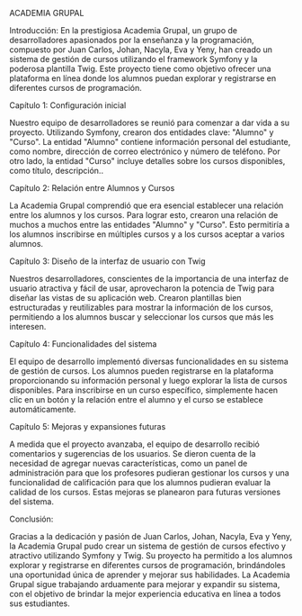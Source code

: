 ACADEMIA GRUPAL

Introducción:
En la prestigiosa Academia Grupal, un grupo de desarrolladores apasionados por la enseñanza y la programación, compuesto por Juan Carlos, Johan, Nacyla, Eva y Yeny, han creado un sistema de gestión de cursos utilizando el framework Symfony y la poderosa plantilla Twig. Este proyecto tiene como objetivo ofrecer una plataforma en línea donde los alumnos puedan explorar y registrarse en diferentes cursos de programación.

Capítulo 1: Configuración inicial

Nuestro equipo de desarrolladores se reunió para comenzar a dar vida a su proyecto. Utilizando Symfony, crearon dos entidades clave: "Alumno" y "Curso". La entidad "Alumno" contiene información personal del estudiante, como nombre, dirección de correo electrónico y número de teléfono. Por otro lado, la entidad "Curso" incluye detalles sobre los cursos disponibles, como título, descripción..

Capítulo 2: Relación entre Alumnos y Cursos

La Academia Grupal comprendió que era esencial establecer una relación entre los alumnos y los cursos. Para lograr esto, crearon una relación de muchos a muchos entre las entidades "Alumno" y "Curso". Esto permitiría a los alumnos inscribirse en múltiples cursos y a los cursos aceptar a varios alumnos.

Capítulo 3: Diseño de la interfaz de usuario con Twig

Nuestros desarrolladores, conscientes de la importancia de una interfaz de usuario atractiva y fácil de usar, aprovecharon la potencia de Twig para diseñar las vistas de su aplicación web. Crearon plantillas bien estructuradas y reutilizables para mostrar la información de los cursos, permitiendo a los alumnos buscar y seleccionar los cursos que más les interesen.

Capítulo 4: Funcionalidades del sistema

El equipo de desarrollo implementó diversas funcionalidades en su sistema de gestión de cursos. Los alumnos pueden registrarse en la plataforma proporcionando su información personal y luego explorar la lista de cursos disponibles. Para inscribirse en un curso específico, simplemente hacen clic en un botón y la relación entre el alumno y el curso se establece automáticamente.

Capítulo 5: Mejoras y expansiones futuras

A medida que el proyecto avanzaba, el equipo de desarrollo recibió comentarios y sugerencias de los usuarios. Se dieron cuenta de la necesidad de agregar nuevas características, como un panel de administración para que los profesores pudieran gestionar los cursos y una funcionalidad de calificación para que los alumnos pudieran evaluar la calidad de los cursos. Estas mejoras se planearon para futuras versiones del sistema.

Conclusión:

Gracias a la dedicación y pasión de Juan Carlos, Johan, Nacyla, Eva y Yeny, la Academia Grupal pudo crear un sistema de gestión de cursos efectivo y atractivo utilizando Symfony y Twig. Su proyecto ha permitido a los alumnos explorar y registrarse en diferentes cursos de programación, brindándoles una oportunidad única de aprender y mejorar sus habilidades. La Academia Grupal sigue trabajando arduamente para mejorar y expandir su sistema, con el objetivo de brindar la mejor experiencia educativa en línea a todos sus estudiantes.
